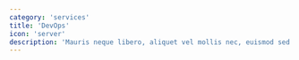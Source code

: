 ```yaml
---
category: 'services'
title: 'DevOps'
icon: 'server'
description: 'Mauris neque libero, aliquet vel mollis nec, euismod sed tellus. Mauris convallis dictum elit id volutpat.'
---
```

